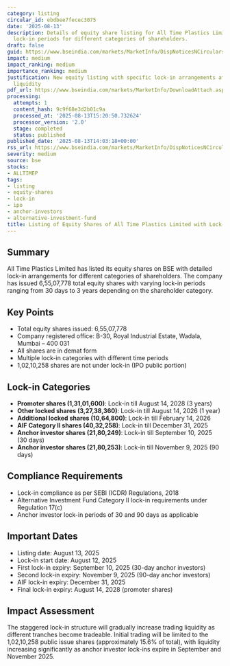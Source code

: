 ```yaml
---
category: listing
circular_id: ebdbee7fecec3075
date: '2025-08-13'
description: Details of equity share listing for All Time Plastics Limited including
  lock-in periods for different categories of shareholders.
draft: false
guid: https://www.bseindia.com/markets/MarketInfo/DispNoticesNCirculars.aspx?Noticeid={F18FA123-BA2F-492C-9C92-0540076889E5}&noticeno=20250813-62&dt=08/13/2025&icount=62&totcount=65&flag=0
impact: medium
impact_ranking: medium
importance_ranking: medium
justification: New equity listing with specific lock-in arrangements affecting trading
  liquidity
pdf_url: https://www.bseindia.com/markets/MarketInfo/DownloadAttach.aspx?id=20250813-62&attachedId=1b97b764-821c-423c-9261-9fa270d55257
processing:
  attempts: 1
  content_hash: 9c9f68e3d2b01c9a
  processed_at: '2025-08-13T15:20:50.732624'
  processor_version: '2.0'
  stage: completed
  status: published
published_date: '2025-08-13T14:03:18+00:00'
rss_url: https://www.bseindia.com/markets/MarketInfo/DispNoticesNCirculars.aspx?Noticeid={F18FA123-BA2F-492C-9C92-0540076889E5}&noticeno=20250813-62&dt=08/13/2025&icount=62&totcount=65&flag=0
severity: medium
source: bse
stocks:
- ALLTIMEP
tags:
- listing
- equity-shares
- lock-in
- ipo
- anchor-investors
- alternative-investment-fund
title: Listing of Equity Shares of All Time Plastics Limited with Lock-in Details
---
```


## Summary

All Time Plastics Limited has listed its equity shares on BSE with detailed lock-in arrangements for different categories of shareholders. The company has issued 6,55,07,778 total equity shares with varying lock-in periods ranging from 30 days to 3 years depending on the shareholder category.

## Key Points

- Total equity shares issued: 6,55,07,778
- Company registered office: B-30, Royal Industrial Estate, Wadala, Mumbai – 400 031
- All shares are in demat form
- Multiple lock-in categories with different time periods
- 1,02,10,258 shares are not under lock-in (IPO public portion)

## Lock-in Categories

- **Promoter shares (1,31,01,600)**: Lock-in till August 14, 2028 (3 years)
- **Other locked shares (3,27,38,360)**: Lock-in till August 14, 2026 (1 year)
- **Additional locked shares (10,64,800)**: Lock-in till February 14, 2026
- **AIF Category II shares (40,32,258)**: Lock-in till December 31, 2025
- **Anchor investor shares (21,80,249)**: Lock-in till September 10, 2025 (30 days)
- **Anchor investor shares (21,80,253)**: Lock-in till November 9, 2025 (90 days)

## Compliance Requirements

- Lock-in compliance as per SEBI (ICDR) Regulations, 2018
- Alternative Investment Fund Category II lock-in requirements under Regulation 17(c)
- Anchor investor lock-in periods of 30 and 90 days as applicable

## Important Dates

- Listing date: August 13, 2025
- Lock-in start date: August 12, 2025
- First lock-in expiry: September 10, 2025 (30-day anchor investors)
- Second lock-in expiry: November 9, 2025 (90-day anchor investors)
- AIF lock-in expiry: December 31, 2025
- Final lock-in expiry: August 14, 2028 (promoter shares)

## Impact Assessment

The staggered lock-in structure will gradually increase trading liquidity as different tranches become tradeable. Initial trading will be limited to the 1,02,10,258 public issue shares (approximately 15.6% of total), with liquidity increasing significantly as anchor investor lock-ins expire in September and November 2025.